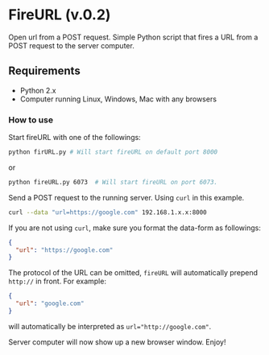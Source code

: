 # FireURL (v.0.2)
Open url from a POST request. Simple Python script that fires a URL from a POST request to the server computer.

## Requirements
- Python 2.x
- Computer running Linux, Windows, Mac with any browsers

### How to use
Start fireURL with one of the followings:

```bash
python firURL.py # Will start fireURL on default port 8000
```

or

```bash
python fireURL.py 6073  # Will start fireURL on port 6073.
```

Send a POST request to the running server. Using ```curl``` in this example.
```bash
curl --data "url=https://google.com" 192.168.1.x.x:8000
```

If you are not using ```curl```, make sure you format the data-form as followings:
```json
{
  "url": "https://google.com"
}
```

The protocol of the URL can be omitted, ```fireURL``` will automatically prepend ```http://``` in front. For example:

```json
{
  "url": "google.com"
}
```
will automatically be interpreted as ```url="http://google.com"```.

Server computer will now show up a new browser window. Enjoy!
